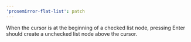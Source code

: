 ```yaml
---
'prosemirror-flat-list': patch
---
```


When the cursor is at the beginning of a checked list node, pressing Enter
should create a unchecked list node above the cursor.

